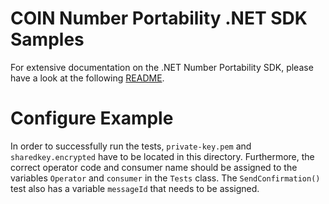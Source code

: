 # COIN Number Portability .NET SDK Samples

For extensive documentation on the .NET Number Portability SDK, please have a look at the following [README](../number-portability-sdk/README.md).

# Configure Example
In order to successfully run the tests, `private-key.pem` and `sharedkey.encrypted` have to be located in this directory.
Furthermore, the correct operator code and consumer name should be assigned to the variables `Operator` and `consumer` in  the `Tests` class.
The `SendConfirmation()` test also has a variable `messageId` that needs to be assigned.
